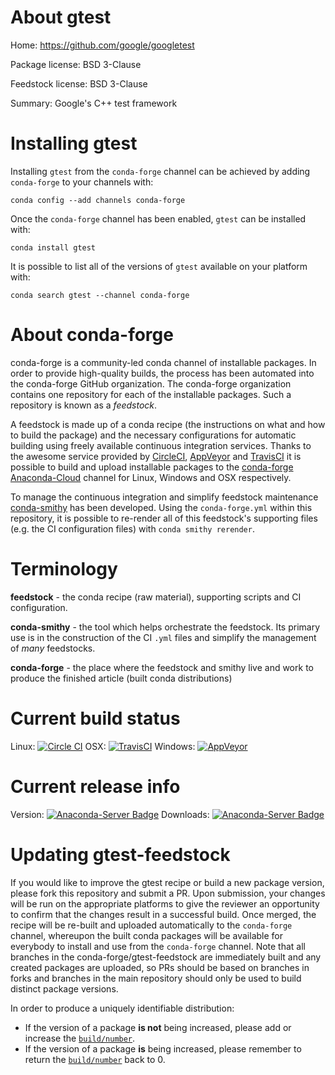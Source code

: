 About gtest
===========

Home: https://github.com/google/googletest

Package license: BSD 3-Clause

Feedstock license: BSD 3-Clause

Summary: Google's C++ test framework



Installing gtest
================

Installing `gtest` from the `conda-forge` channel can be achieved by adding `conda-forge` to your channels with:

```
conda config --add channels conda-forge
```

Once the `conda-forge` channel has been enabled, `gtest` can be installed with:

```
conda install gtest
```

It is possible to list all of the versions of `gtest` available on your platform with:

```
conda search gtest --channel conda-forge
```



About conda-forge
=================

conda-forge is a community-led conda channel of installable packages.
In order to provide high-quality builds, the process has been automated into the
conda-forge GitHub organization. The conda-forge organization contains one repository
for each of the installable packages. Such a repository is known as a *feedstock*.

A feedstock is made up of a conda recipe (the instructions on what and how to build
the package) and the necessary configurations for automatic building using freely
available continuous integration services. Thanks to the awesome service provided by
[CircleCI](https://circleci.com/), [AppVeyor](http://www.appveyor.com/)
and [TravisCI](https://travis-ci.org/) it is possible to build and upload installable
packages to the [conda-forge](https://anaconda.org/conda-forge)
[Anaconda-Cloud](http://docs.anaconda.org/) channel for Linux, Windows and OSX respectively.

To manage the continuous integration and simplify feedstock maintenance
[conda-smithy](http://github.com/conda-forge/conda-smithy) has been developed.
Using the ``conda-forge.yml`` within this repository, it is possible to re-render all of
this feedstock's supporting files (e.g. the CI configuration files) with ``conda smithy rerender``.


Terminology
===========

**feedstock** - the conda recipe (raw material), supporting scripts and CI configuration.

**conda-smithy** - the tool which helps orchestrate the feedstock.
                   Its primary use is in the construction of the CI ``.yml`` files
                   and simplify the management of *many* feedstocks.

**conda-forge** - the place where the feedstock and smithy live and work to
                  produce the finished article (built conda distributions)

Current build status
====================

Linux: [![Circle CI](https://circleci.com/gh/conda-forge/gtest-feedstock.svg?style=shield)](https://circleci.com/gh/conda-forge/gtest-feedstock)
OSX: [![TravisCI](https://travis-ci.org/conda-forge/gtest-feedstock.svg?branch=master)](https://travis-ci.org/conda-forge/gtest-feedstock)
Windows: [![AppVeyor](https://ci.appveyor.com/api/projects/status/github/conda-forge/gtest-feedstock?svg=True)](https://ci.appveyor.com/project/conda-forge/gtest-feedstock/branch/master)

Current release info
====================
Version: [![Anaconda-Server Badge](https://anaconda.org/conda-forge/gtest/badges/version.svg)](https://anaconda.org/conda-forge/gtest)
Downloads: [![Anaconda-Server Badge](https://anaconda.org/conda-forge/gtest/badges/downloads.svg)](https://anaconda.org/conda-forge/gtest)


Updating gtest-feedstock
========================

If you would like to improve the gtest recipe or build a new
package version, please fork this repository and submit a PR. Upon submission,
your changes will be run on the appropriate platforms to give the reviewer an
opportunity to confirm that the changes result in a successful build. Once
merged, the recipe will be re-built and uploaded automatically to the
`conda-forge` channel, whereupon the built conda packages will be available for
everybody to install and use from the `conda-forge` channel.
Note that all branches in the conda-forge/gtest-feedstock are
immediately built and any created packages are uploaded, so PRs should be based
on branches in forks and branches in the main repository should only be used to
build distinct package versions.

In order to produce a uniquely identifiable distribution:
 * If the version of a package **is not** being increased, please add or increase
   the [``build/number``](http://conda.pydata.org/docs/building/meta-yaml.html#build-number-and-string).
 * If the version of a package **is** being increased, please remember to return
   the [``build/number``](http://conda.pydata.org/docs/building/meta-yaml.html#build-number-and-string)
   back to 0.
